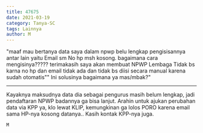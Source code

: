 ```yaml
---
title: 47675
date: 2021-03-19
category: Tanya-SC
tags: Lainnya
author: M
---
```


"maaf mau bertanya data saya dalam npwp belu lengkap pengisisannya antar lain yaitu Email sm No hp msh kosong. bagaimana cara mengisinya????? terimakasih saya akan membuat NPWP Lembaga Tidak bs karna no hp dan email tidak ada dan tidak bs diisi secara manual karena sudah otomatis"" Ini solusinya bagaimana ya mas/mbak?"

---

Kayaknya maksudnya data dia sebagai pengurus masih belum lengkap, jadi pendaftaran NPWP badannya ga bisa lanjut. Arahin untuk ajukan perubahan data via KPP ya, klo lewat KLIP, kemungkinan ga lolos PORO karena email sama HP-nya kosong datanya.. Kasih kontak KPP-nya juga.

`M`
